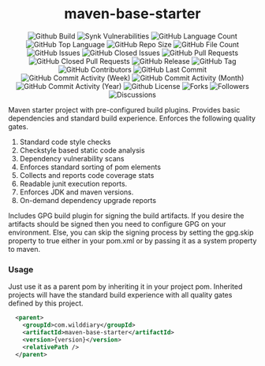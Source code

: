 <h1 align="center" style="font-weight: bold; margin-top: 20px; margin-bottom: 20px;">maven-base-starter</h1>

<p align="center">

  <img alt="Github Build" src="https://img.shields.io/github/actions/workflow/status/Wilddiary/maven-base-starter/.github/workflows/maven-build.yml" />
  <img alt="Synk Vulnerabilities" src="https://img.shields.io/snyk/vulnerabilities/github/Wilddiary/maven-base-starter" />
  <img alt="GitHub Language Count" src="https://img.shields.io/github/languages/count/Wilddiary/maven-base-starter" />
  <img alt="GitHub Top Language" src="https://img.shields.io/github/languages/top/Wilddiary/maven-base-starter" />
  <img alt="GitHub Repo Size" src="https://img.shields.io/github/repo-size/Wilddiary/maven-base-starter" />
  <img alt="GitHub File Count" src="https://img.shields.io/github/directory-file-count/Wilddiary/maven-base-starter" />
  <img alt="GitHub Issues" src="https://img.shields.io/github/issues/Wilddiary/maven-base-starter" />
  <img alt="GitHub Closed Issues" src="https://img.shields.io/github/issues-closed/Wilddiary/maven-base-starter" />
  <img alt="GitHub Pull Requests" src="https://img.shields.io/github/issues-pr/Wilddiary/maven-base-starter" />
  <img alt="GitHub Closed Pull Requests" src="https://img.shields.io/github/issues-pr-closed/Wilddiary/maven-base-starter" />
  <img alt="GitHub Release" src="https://img.shields.io/github/v/release/Wilddiary/maven-base-starter?date_order_by=created_at&sort=date" />
  <img alt="GitHub Tag" src="https://img.shields.io/github/v/tag/Wilddiary/maven-base-starter" />
  <img alt="GitHub Contributors" src="https://img.shields.io/github/contributors/Wilddiary/maven-base-starter" />
  <img alt="GitHub Last Commit" src="https://img.shields.io/github/last-commit/Wilddiary/maven-base-starter" />
  <img alt="GitHub Commit Activity (Week)" src="https://img.shields.io/github/commit-activity/w/Wilddiary/maven-base-starter" />
  <img alt="GitHub Commit Activity (Month)" src="https://img.shields.io/github/commit-activity/m/Wilddiary/maven-base-starter" />
  <img alt="GitHub Commit Activity (Year)" src="https://img.shields.io/github/commit-activity/y/Wilddiary/maven-base-starter" />
  <img alt="Github License" src="https://img.shields.io/github/license/Wilddiary/maven-base-starter" />
  <img alt="Forks" src="https://img.shields.io/github/forks/Wilddiary/maven-base-starter" />
  <img alt="Followers" src="https://img.shields.io/github/followers/Wilddiary" />
  <img alt="Discussions" src="https://img.shields.io/github/discussions/Wilddiary/maven-base-starter" />

</p>

Maven starter project with pre-configured build plugins. Provides basic dependencies and standard build experience.
Enforces the following quality gates.

1. Standard code style checks
2. Checkstyle based static code analysis
3. Dependency vulnerability scans
4. Enforces standard sorting of pom elements
5. Collects and reports code coverage stats
6. Readable junit execution reports.
7. Enforces JDK and maven versions.
8. On-demand dependency upgrade reports

Includes GPG build plugin for signing the build artifacts. If you desire the artifacts should be signed then you need to configure GPG on your environment. Else, you can skip the signing process by setting the gpg.skip property to true either in your pom.xml or by passing it as a system property to maven.

### Usage ###
Just use it as a parent pom by inheriting it in your project pom. Inherited projects will have the standard build
experience with all quality gates defined by this project.
```xml
  <parent>
    <groupId>com.wilddiary</groupId>
    <artifactId>maven-base-starter</artifactId>
    <version>{version}</version>
    <relativePath />
  </parent>
```
